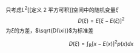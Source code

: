 只考虑$L^2$[[定义 2 平方可积]]空间中的随机变量$\xi$
$$
D(\xi) = E[\xi - E(\xi)]^2
$$
为$\xi$的方差，$\sqrt{D(\xi)}$为标准差

$$
D(\xi) = \int_{\mathbb R} [x-E(x)]^2p(x)dx
$$